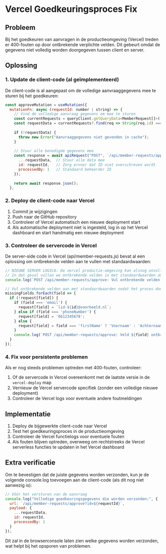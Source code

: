 # Vercel Goedkeuringsproces Fix

## Probleem

Bij het goedkeuren van aanvragen in de productieomgeving (Vercel) treden er 400-fouten op door ontbrekende verplichte velden. Dit gebeurt omdat de gegevens niet volledig worden doorgegeven tussen client en server.

## Oplossing

### 1. Update de client-code (al geïmplementeerd)

De client-code is al aangepast om de volledige aanvraaggegevens mee te sturen bij het goedkeuren:

```javascript
const approveMutation = useMutation({
  mutationFn: async (requestId: number | string) => {
    // Vind de volledige aanvraag gegevens om mee te sturen
    const currentRequests = queryClient.getQueryData<MemberRequest[]>(["/api/member-requests"]);
    const requestData = currentRequests?.find(req => String(req.id) === String(requestId));
    
    if (!requestData) {
      throw new Error("Aanvraaggegevens niet gevonden in cache");
    }
    
    // Stuur alle benodigde gegevens mee
    const response = await apiRequest("POST", `/api/member-requests/approve?id=${requestId}`, {
      ...requestData,  // Stuur alle data mee
      id: requestId,   // Zorg ervoor dat ID niet overschreven wordt
      processedBy: 1   // Standaard beheerder ID
    });
    
    return await response.json();
  },
```

### 2. Deploy de client-code naar Vercel

1. Commit je wijzigingen
2. Push naar de GitHub repository
3. Controleer of Vercel automatisch een nieuwe deployment start
4. Als automatische deployment niet is ingesteld, log in op het Vercel dashboard en start handmatig een nieuwe deployment

### 3. Controleer de servercode in Vercel

De server-side code in Vercel (api/member-requests.js) bevat al een oplossing om ontbrekende velden aan te vullen met standaardwaarden:

```javascript
// NIEUWE SERVER LOGICA: De vercel productie-omgeving kan alsnog onvolledige data bevatten
// In dat geval vullen we ontbrekende velden in met standaardwaarden om het proces door te laten gaan
console.log(`POST /api/member-requests/approve: Vul ontbrekende velden in met standaardwaarden in vercel omgeving`);

// Vul ontbrekende velden aan met standaardwaarden zodat het proces door kan gaan
missingFields.forEach(field => {
  if (!request[field]) {
    if (field === 'email') {
      request[field] = `lid-${id}@voorbeeld.nl`;
    } else if (field === 'phoneNumber') {
      request[field] = '0612345678';
    } else {
      request[field] = field === 'firstName' ? 'Voornaam' : 'Achternaam';
    }
    console.log(`POST /api/member-requests/approve: Veld ${field} ontbreekt, gevuld met waarde: ${request[field]}`);
  }
});
```

### 4. Fix voor persistente problemen

Als er nog steeds problemen optreden met 400-fouten, controleer:

1. Of de servercode in Vercel overeenkomt met de laatste versie in de `vercel-deploy` map
2. Vernieuw de Vercel servercode specifiek (zonder een volledige nieuwe deployment)
3. Controleer de Vercel logs voor eventuele andere foutmeldingen

## Implementatie

1. Deploy de bijgewerkte client-code naar Vercel
2. Test het goedkeuringsproces in de productieomgeving
3. Controleer de Vercel functielogs voor eventuele fouten
4. Als fouten blijven optreden, overweeg om rechtstreeks de Vercel serverless functies te updaten in het Vercel dashboard

## Extra verificatie

Om te bevestigen dat de juiste gegevens worden verzonden, kun je de volgende console.log toevoegen aan de client-code (als dit nog niet aanwezig is):

```javascript
// Vóór het versturen van de aanvraag
console.log("Volledige goedkeuringsgegevens die worden verzonden:", {
  url: `/api/member-requests/approve?id=${requestId}`,
  payload: {
    ...requestData,
    id: requestId,
    processedBy: 1
  }
});
```

Dit zal in de browserconsole laten zien welke gegevens worden verzonden, wat helpt bij het opsporen van problemen.